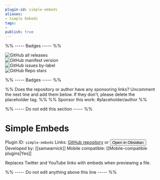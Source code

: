 ```yaml
---
plugin-id: simple-embeds
aliases:
- Simple Embeds
tags: 
- 
publish: true
---
```


%% ----- Badges ----- %%

![GitHub all releases](https://img.shields.io/github/downloads/samwarnick/obsidian-simple-embeds/total?color=573E7A&logo=github&style=for-the-badge)   
![GitHub manifest version](https://img.shields.io/github/manifest-json/v/samwarnick/obsidian-simple-embeds?color=573E7A&logo=github&style=for-the-badge)   
![GitHub issues by-label](https://img.shields.io/github/issues/samwarnick/obsidian-simple-embeds/help%20wanted?color=573E7A&logo=github&style=for-the-badge)   
![GitHub Repo stars](https://img.shields.io/github/stars/samwarnick/obsidian-simple-embeds?color=573E7A&logo=github&style=for-the-badge)

%% ----- Badges ----- %%

%% Does the repository or author have any sponsoring links? Uncomment the next line and add them below. If they don't, please delete the placeholder tag. %%
%% Sponsor this work: #placeholder/author %%

%% ----- Do not edit this section ----- %%

# Simple Embeds

Plugin ID: `simple-embeds`
Links: [GitHub repository](https://github.com/samwarnick/obsidian-simple-embeds) or [<button id=HH>Open in Obsidian</button>](obsidian://goto-plugin?id=simple-embeds)
Developed by: [[samwarnick]]
Mobile compatible: [[Mobile-compatible plugins|Yes]]

Replaces Twitter and YouTube links with embeds when previewing a file.

%% ----- Do not edit anything above this line ----- %% 
